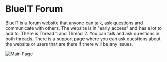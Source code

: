 # BlueIT Forum

BlueIT is a forum website that anyone can talk, ask questions and communicate with others. The website is in "early access" and has a lot to add to. There is Thread 1 and Thread 2. You can talk and ask questions in both threads. There is a support page where you can ask questions about the website or users that are there if there will be any issues. 

![Main Page](https://github.com/Kacper015/BlueIT/blob/0b4bc0c49e061d47479f62e0f7dbac779275383a/Media%20File/BlueIT%20main%20page.png)
